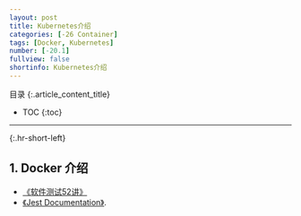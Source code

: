 ```yaml
---
layout: post
title: Kubernetes介绍
categories: [-26 Container]
tags: [Docker, Kubernetes]
number: [-20.1]
fullview: false
shortinfo: Kubernetes介绍
---
```

目录
{:.article_content_title}


* TOC
{:toc}

---
{:.hr-short-left}

## 1. Docker 介绍 ##



- [《软件测试52讲》](https://time.geekbang.org/column/103)
- [《Jest Documentation》](https://facebook.github.io/jest/docs/en/getting-started.html).




